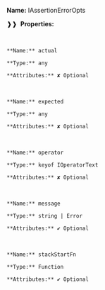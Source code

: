 **Name:** IAssertionErrorOpts

❱❱&nbsp;&nbsp;**Properties:**

&nbsp;&nbsp;&nbsp;&nbsp;&nbsp;
```
**Name:** actual

**Type:** any

**Attributes:** ✘ Optional

```

&nbsp;&nbsp;&nbsp;&nbsp;&nbsp;
```
**Name:** expected

**Type:** any

**Attributes:** ✘ Optional

```

&nbsp;&nbsp;&nbsp;&nbsp;&nbsp;
```
**Name:** operator

**Type:** keyof IOperatorText

**Attributes:** ✘ Optional

```

&nbsp;&nbsp;&nbsp;&nbsp;&nbsp;
```
**Name:** message

**Type:** string | Error

**Attributes:** ✔ Optional

```

&nbsp;&nbsp;&nbsp;&nbsp;&nbsp;
```
**Name:** stackStartFn

**Type:** Function

**Attributes:** ✔ Optional

```


